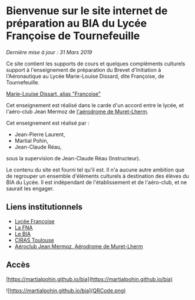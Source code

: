 # Bienvenue sur le site internet de préparation au BIA du Lycée Françoise de Tournefeuille

_Dernière mise à jour : 31 Mars 2019_

Ce site contient les supports de cours et quelques compléments culturels support  à l'enseignement de préparation du Brevet d'Initiation à l'Aéronautique au Lycée Marie-Louise Dissard, dite Françoise, de Tournefeuille.

[Marie-Louise Dissart, alias "Françoise"](https://fr.wikipedia.org/wiki/Marie-Louise_Dissard)

Cet enseignement est réalisé dans le carde d'un accord entre le lycée, et l'aéro-club Jean Mermoz de [l'aérodrome de Muret-Lherm](https://fr.wikipedia.org/wiki/A%C3%A9rodrome_de_Muret_-_Lherm).

Cet enseignement est réalisé par :

* Jean-Pierre Laurent,
* Martial Pohin,
* Jean-Claude Réau,

sous la supervision de Jean-Claude Réau (Instructeur).

Le contenu du site est fourni tel qu'il est. Il n'a aucune autre ambition que de regrouper un ensemble d'éléments culturels à destination des élèves du BIA du Lycée. Il est indépendant de l'établissement et de l'aéro-club, et ne saurait les engager.

## Liens institutionnels

* [Lycée Françoise](http://dissard-francoise.entmip.fr/)
* [La FNA](https://www.ffa-aero.fr/FR/Federation_Aeronautique.awp)
* [Le BIA](http://eduscol.education.fr/sti/formations/tout-niveau/brevet-dinitiation-aeronautique-bia)
* [CIRAS Toulouse](http://www.ciras.fr/)
* [Aéroclub Jean Mermoz, Aérodrome de Muret-Lherm](https://www.acjmermoz.com/)

## Accès

[https://martialpohin.github.io/bia](https://martialpohin.github.io/bia)

![https://martialpohin.github.io/bia](QRCode.png)


